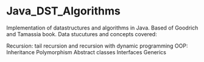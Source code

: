 # Java_DST_Algorithms

Implementation of datastructures and algorithms in Java. Based of Goodrich and Tamassia book.
Data stucutures and concepts covered:

Recursion:
tail recursion and recursion with dynamic programming
OOP:
Inheritance
Polymorphism
Abstract classes
Interfaces
Generics
